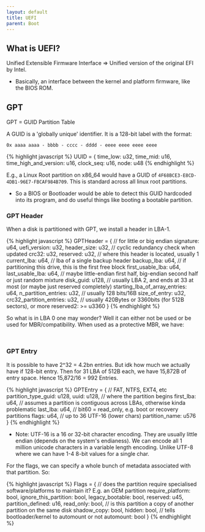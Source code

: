 ```yaml
---
layout: default
title: UEFI
parent: Boot
---
```


## What is UEFI?

Unified Extensible Firmware Interface => Unified version of the original EFI by Intel.

- Basically, an interface between the kernel and platform firmware, like the BIOS ROM.

## GPT

GPT = GUID Partition Table

A GUID is a 'globally unique' identifier. It is a 128-bit label with the format:

```
0x aaaa aaaa - bbbb - cccc - dddd - eeee eeee eeee eeee
```

{% highlight javascript %}
UUID = {
    time_low: u32,
    time_mid: u16,
    time_high_and_version: u16,
    clock_seq: u16,
    node: u48
{% endhighlight %}

E.g., a Linux Root partition on x86_64 would have a GUID of `4F68BCE3-E8CD-4DB1-96E7-FBCAF984B709`. This is standard across all linux root partitions.

- So a BIOS or Bootloader would be able to detect this GUID hardcoded into its program, and do useful things like booting a bootable partition.

### GPT Header

When a disk is partitioned with GPT, we install a header in LBA-1.

{% highlight javascript %}
GPTHeader = {
    // for little or big endian
    signature: u64,
    uefi_version: u32,
    header_size: u32,
    // cyclic redundancy check when updated
    crc32: u32,
    reserved: u32,
    // where this header is located, usually 1
    current_lba: u64,
    // lba of a single backup header
    backup_lba: u64,
    // if partitioning this drive, this is the first free block
    first_usable_lba: u64,
    last_usable_lba: u64,
    // maybe little-endian first half, big-endian second half or just random mixture
    disk_guid: u128,
    // usually LBA 2, and ends at 33 at most (or maybe just reserved completely)
    starting_lba_of_array_entries: u64,
    n_partition_entries: u32,
    // usually 128 bits/16B
    size_of_entry: u32,
    crc32_partition_entries: u32,
    // usually 420Bytes or 3360bits (for 512B sectors), or more
    reserved2: >= u3360
}
{% endhighlight %}

So what is in LBA 0 one may wonder? Well it can either not be used or be used for MBR/compatibility. When used as a protective MBR, we have:

```


```

### GPT Entry

It is possible to have 2^32 = 4.2bn entries. But idk how much we actually have if 128-bit entry. Then for 31 LBA of 512B each, we have 15,872B of entry space. Hence 15,872/16 = 992 Entries.

{% highlight javascript %}
GPTEntry = {
    // FAT, NTFS, EXT4, etc
    partition_type_guid: u128,
    uuid: u128,
    // where the partition begins
    first_lba: u64,
    // assumes a partition is contiguous across LBAs, otherwise kinda problematic
    last_lba: u64,
    // bit60 = read_only, e.g. boot or recovery partitions
    flags: u64,
    // up to 36 UTF-16 (lower chars)
    partition_name: u576
}
{% endhighlight %}

- Note: UTF-16 is a 16 or 32-bit character encoding. They are usually little endian (depends on the system's endianess). We can encode all 1 million unicode characters in a variable length encoding. Unlike UTF-8 where we can have 1-4 8-bit values for a single char.

For the flags, we can specify a whole bunch of metadata associated with that partition. So:

{% highlight javascript %}
Flags = {
    // does the partition require specialised software/platforms to maintain it? E.g. an OEM partition
    require_platform: bool,
    ignore_this_partition: bool,
    legacy_bootable: bool,
    reserved: u45,
    partition_defined: u16,
    read_only: bool,
    // is this partition a copy of another partition on the same disk
    shadow_copy: bool,
    hidden: bool,
    // tells bootloader/kernel to automount or not
    automount: bool
}
{% endhighlight %}
